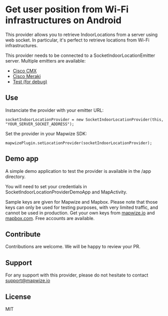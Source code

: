 # Get user position from Wi-Fi infrastructures on Android

This provider allows you to retrieve IndoorLocations from a server using web socket. In particular, it's perfect to retrieve locations from Wi-Fi infrastructures.

This provider needs to be connected to a SocketIndoorLocationEmitter server. Multiple emitters are available:

- [Cisco CMX](https://github.com/IndoorLocation/cmx-socket-indoor-location-emitter)
- [Cisco Meraki](https://github.com/IndoorLocation/meraki-socket-indoor-location-emitter)
- [Test (for debug)](https://github.com/IndoorLocation/test-socket-indoor-location-emitter)

## Use

Instanciate the provider with your emitter URL:

```
socketIndoorLocationProvider = new SocketIndoorLocationProvider(this, "YOUR_SERVER_SOCKET_ADDRESS");
```

Set the provider in your Mapwize SDK:

```
mapwizePlugin.setLocationProvider(socketIndoorLocationProvider);     
```

## Demo app

A simple demo application to test the provider is available in the /app directory.

You will need to set your credentials in SocketIndoorLocationProviderDemoApp and MapActivity.

Sample keys are given for Mapwize and Mapbox. Please note that those keys can only be used for testing purposes, with very limited traffic, and cannot be used in production. Get your own keys from [mapwize.io](https://www.mapwize.io) and [mapbox.com](https://www.mapbox.com). Free accounts are available.

## Contribute

Contributions are welcome. We will be happy to review your PR.

## Support

For any support with this provider, please do not hesitate to contact [support@mapwize.io](mailto:support@mapwize.io)

## License

MIT